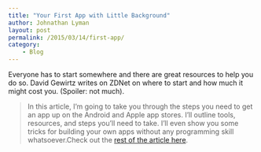```yaml
---
title: "Your First App with Little Background"
author: Johnathan Lyman
layout: post
permalink: /2015/03/14/first-app/
category:
    - Blog
---
```


Everyone has to start somewhere and there are great resources to help you do so. David Gewirtz writes on ZDNet on where to start and how much it might cost you. (Spoiler: not much).

> In this article, I’m going to take you through the steps you need to get an app up on the Android and Apple app stores. I’ll outline tools, resources, and steps you’ll need to take. I’ll even show you some tricks for building your own apps without any programming skill whatsoever.Check out the [rest of the article here](http://www.zdnet.com/article/how-to-break-into-the-mobile-app-business-for-free-or-cheap-and-no-programming-skill/).

